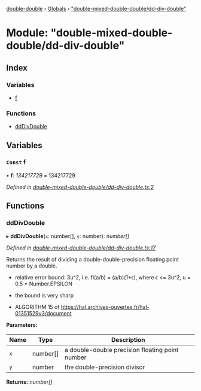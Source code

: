 [double-double](../README.md) › [Globals](../globals.md) › ["double-mixed-double-double/dd-div-double"](_double_mixed_double_double_dd_div_double_.md)

# Module: "double-mixed-double-double/dd-div-double"

## Index

### Variables

* [f](_double_mixed_double_double_dd_div_double_.md#const-f)

### Functions

* [ddDivDouble](_double_mixed_double_double_dd_div_double_.md#dddivdouble)

## Variables

### `Const` f

• **f**: *134217729* = 134217729

*Defined in [double-mixed-double-double/dd-div-double.ts:2](https://github.com/FlorisSteenkamp/double-double/blob/bf93768/src/double-mixed-double-double/dd-div-double.ts#L2)*

## Functions

###  ddDivDouble

▸ **ddDivDouble**(`x`: number[], `y`: number): *number[]*

*Defined in [double-mixed-double-double/dd-div-double.ts:17](https://github.com/FlorisSteenkamp/double-double/blob/bf93768/src/double-mixed-double-double/dd-div-double.ts#L17)*

Returns the result of dividing a double-double-precision floating point
number by a double.

* relative error bound: 3u^2, i.e. fl(a/b) = (a/b)(1+ϵ), where ϵ <= 3u^2,
u = 0.5 * Number.EPSILON
* the bound is very sharp

* ALGORITHM 15 of https://hal.archives-ouvertes.fr/hal-01351529v3/document

**Parameters:**

Name | Type | Description |
------ | ------ | ------ |
`x` | number[] | a double-double precision floating point number |
`y` | number | the double-precision divisor  |

**Returns:** *number[]*
